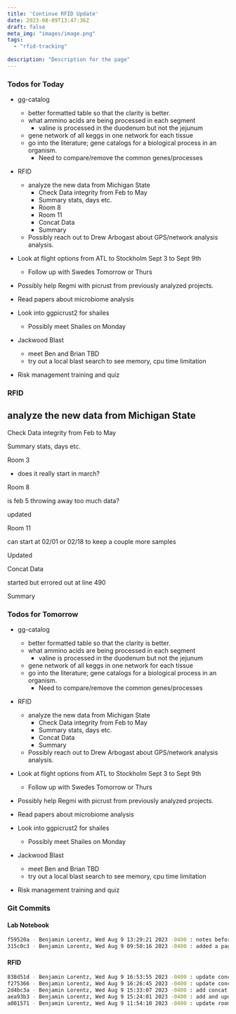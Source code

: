 ```yaml
---
title: 'Continue RFID Update'
date: 2023-08-09T13:47:36Z
draft: false
meta_img: "images/image.png"
tags:
  - "rfid-tracking"
  
description: "Description for the page"
---
```


### Todos for Today

- gg-catalog
  - better formatted table so that the clarity is better.
  - what ammino acids are being processed in each segment
    - valine is processed in the duodenum but not the jejunum
  - gene network of all keggs in one network for each tissue
  - go into the literature; gene catalogs for a biological process in an organism.
      - Need to compare/remove the common genes/processes 
      
- RFID
  - analyze the new data from Michigan State
    - Check Data integrity from Feb to May
    - Summary stats, days etc.
    - Room 8
    - Room 11
    - Concat Data
    - Summary
  - Possibly reach out to Drew Arbogast about GPS/network analysis analysis. 

- Look at flight options from ATL to Stockholm Sept 3 to Sept 9th
  - Follow up with Swedes Tomorrow or Thurs
- Possibly help Regmi with picrust from previously analyzed projects. 
 
- Read papers about microbiome analysis

- Look into ggpicrust2 for shailes
  - Possibly meet Shailes on Monday
  
- Jackwood Blast
  - meet Ben and Brian TBD
  - try out a local blast search to see memory, cpu time limitation
  
- Risk management training and quiz
  
### RFID


## analyze the new data from Michigan State

Check Data integrity from Feb to May

Summary stats, days etc.

Room 3

- does it really start in march?

Room 8

is feb 5 throwing away too much data?

updated

Room 11

can start at 02/01 or 02/18 to keep a couple more samples

Updated 

Concat Data

started but errored out at line 490

Summary

### Todos for Tomorrow

- gg-catalog
  - better formatted table so that the clarity is better.
  - what ammino acids are being processed in each segment
    - valine is processed in the duodenum but not the jejunum
  - gene network of all keggs in one network for each tissue
  - go into the literature; gene catalogs for a biological process in an organism.
      - Need to compare/remove the common genes/processes 
      
- RFID
  - analyze the new data from Michigan State
    - Check Data integrity from Feb to May
    - Summary stats, days etc.
    - Concat Data
    - Summary
  - Possibly reach out to Drew Arbogast about GPS/network analysis analysis. 

- Look at flight options from ATL to Stockholm Sept 3 to Sept 9th
  - Follow up with Swedes Tomorrow or Thurs
- Possibly help Regmi with picrust from previously analyzed projects. 
 
- Read papers about microbiome analysis

- Look into ggpicrust2 for shailes
  - Possibly meet Shailes on Monday
  
- Jackwood Blast
  - meet Ben and Brian TBD
  - try out a local blast search to see memory, cpu time limitation
  
- Risk management training and quiz

### Git Commits

#### Lab Notebook

```bash
f59520a - Benjamin Lorentz, Wed Aug 9 13:29:21 2023 -0400 : notes before lunch
315c0c3 - Benjamin Lorentz, Wed Aug 9 09:50:16 2023 -0400 : added a page for Wednesday
```
#### RFID

```bash
838d51d - Benjamin Lorentz, Wed Aug 9 16:53:55 2023 -0400 : update concat all the data set 2
f275366 - Benjamin Lorentz, Wed Aug 9 16:26:45 2023 -0400 : update concat all the data set 2
2d4bc3a - Benjamin Lorentz, Wed Aug 9 15:33:07 2023 -0400 : add concat all the data set 2
aea93b3 - Benjamin Lorentz, Wed Aug 9 15:24:01 2023 -0400 : add and update room 11 set 2
a001571 - Benjamin Lorentz, Wed Aug 9 11:54:10 2023 -0400 : update room 8 set 2
```
